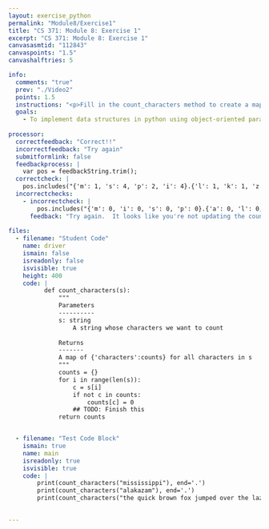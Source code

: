 ```yaml
---
layout: exercise_python
permalink: "Module8/Exercise1"
title: "CS 371: Module 8: Exercise 1"
excerpt: "CS 371: Module 8: Exercise 1"
canvasasmtid: "112843"
canvaspoints: "1.5"
canvashalftries: 5

info:
  comments: "true"
  prev: "./Video2"
  points: 1.5
  instructions: "<p>Fill in the count_characters method to create a map where the keys are the characters and the values are the number of times the characters occur in the string.</p>"
  goals:
    - To implement data structures in python using object-oriented paradigms
    
processor:  
  correctfeedback: "Correct!!" 
  incorrectfeedback: "Try again"
  submitformlink: false
  feedbackprocess: | 
    var pos = feedbackString.trim();
  correctcheck: |
    pos.includes("{'m': 1, 's': 4, 'p': 2, 'i': 4}.{'l': 1, 'k': 1, 'z': 1, 'a': 4, 'm': 1}.{'q': 1, 'i': 1, 'c': 1, 'k': 1, 'b': 1, 'w': 1, 'n': 1, 'f': 1, 'x': 1, 'j': 1, 'u': 2, 'm': 1, 'p': 1, 'v': 1, 'r': 2, 't': 2, 'h': 2, 'e': 4, 'l': 1, 'a': 1, 'z': 1, 'y': 1, ' ': 8, 'd': 2, 'o': 4, 'g': 1}")
  incorrectchecks:
    - incorrectcheck: |
        pos.includes("{'m': 0, 'i': 0, 's': 0, 'p': 0}.{'a': 0, 'l': 0, 'k': 0, 'z': 0, 'm': 0}.{'t': 0, 'h': 0, 'e': 0, ' ': 0, 'q': 0, 'u': 0, 'i': 0, 'c': 0, 'k': 0, 'b': 0, 'r': 0, 'o': 0, 'w': 0, 'n': 0, 'f': 0, 'x': 0, 'j': 0, 'm': 0, 'p': 0, 'd': 0, 'v': 0, 'l': 0, 'a': 0, 'z': 0, 'y': 0, 'g': 0}")
      feedback: "Try again.  It looks like you're not updating the counts of each character." 
 
files:
  - filename: "Student Code"
    name: driver
    ismain: false
    isreadonly: false
    isvisible: true
    height: 400
    code: | 
          def count_characters(s):
              """
              Parameters
              ----------
              s: string
                  A string whose characters we want to count
              
              Returns
              -------
              A map of {'characters':counts} for all characters in s
              """
              counts = {}
              for i in range(len(s)):
                  c = s[i]
                  if not c in counts:
                      counts[c] = 0
                  ## TODO: Finish this
              return counts


  - filename: "Test Code Block"
    ismain: true
    name: main
    isreadonly: true
    isvisible: true
    code: |
        print(count_characters("mississippi"), end='.')
        print(count_characters("alakazam"), end='.')
        print(count_characters("the quick brown fox jumped over the lazy dog"))

        
---
```

